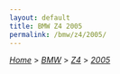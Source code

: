 ```yaml
---
layout: default
title: BMW Z4 2005
permalink: /bmw/z4/2005/
---
```

[*Home*](/) > [*BMW*](/bmw/) > [*Z4*](/bmw/z4/) > [*2005*](/bmw/z4/2005/)
